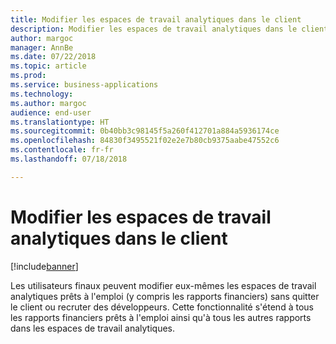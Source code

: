 ```yaml
---
title: Modifier les espaces de travail analytiques dans le client
description: Modifier les espaces de travail analytiques dans le client
author: margoc
manager: AnnBe
ms.date: 07/22/2018
ms.topic: article
ms.prod: 
ms.service: business-applications
ms.technology: 
ms.author: margoc
audience: end-user
ms.translationtype: HT
ms.sourcegitcommit: 0b40bb3c98145f5a260f412701a884a5936174ce
ms.openlocfilehash: 84830f3495521f02e2e7b80cb9375aabe47552c6
ms.contentlocale: fr-fr
ms.lasthandoff: 07/18/2018

---
```

#  <a name="edit-analytical-workspaces-in-the-client"></a>Modifier les espaces de travail analytiques dans le client

[!include[banner](../../includes/banner.md)]

Les utilisateurs finaux peuvent modifier eux-mêmes les espaces de travail analytiques prêts à l'emploi (y compris les rapports financiers) sans quitter le client ou recruter des développeurs. Cette fonctionnalité s'étend à tous les rapports financiers prêts à l'emploi ainsi qu'à tous les autres rapports dans les espaces de travail analytiques.


